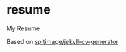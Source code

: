 # resume
My Resume

Based on [spitimage/jekyll-cv-generator](https://github.com/spitimage/jekyll-cv-generator)
